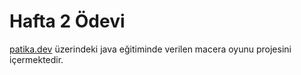 # Hafta 2 Ödevi

[patika.dev](https://app.patika.dev/moduller/java-102) üzerindeki java eğitiminde verilen macera oyunu projesini içermektedir.
